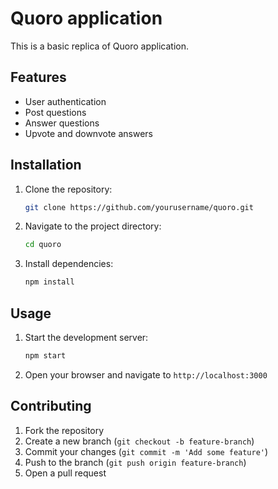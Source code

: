 # Quoro application
This is a basic replica of Quoro application.

## Features
- User authentication
- Post questions
- Answer questions
- Upvote and downvote answers

## Installation
1. Clone the repository:
    ```bash
    git clone https://github.com/yourusername/quoro.git
    ```
2. Navigate to the project directory:
    ```bash
    cd quoro
    ```
3. Install dependencies:
    ```bash
    npm install
    ```

## Usage
1. Start the development server:
    ```bash
    npm start
    ```
2. Open your browser and navigate to `http://localhost:3000`

## Contributing
1. Fork the repository
2. Create a new branch (`git checkout -b feature-branch`)
3. Commit your changes (`git commit -m 'Add some feature'`)
4. Push to the branch (`git push origin feature-branch`)
5. Open a pull request
